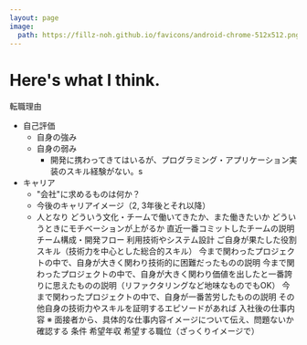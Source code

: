 ```yaml
---
layout: page
image: 
  path: https://fillz-noh.github.io/favicons/android-chrome-512x512.png
---
```


# Here's what I think.


転職理由
* 自己評価
  * 自身の強み
  * 自身の弱み
    * 開発に携わってきてはいるが、プログラミング・アプリケーション実装のスキル経験がない。s
* キャリア
  * "会社"に求めるものは何か？
  * 今後のキャリアイメージ（2, 3年後とそれ以降）
  * 人となり
  どういう文化・チームで働いてきたか、また働きたいか
  どういうときにモチベーションが上がるか
  直近一番コミットしたチームの説明
  チーム構成・開発フロー
  利用技術やシステム設計
  ご自身が果たした役割
  スキル（技術力を中心とした総合的スキル）
  今まで関わったプロジェクトの中で、自身が大きく関わり技術的に困難だったものの説明
  今まで関わったプロジェクトの中で、自身が大きく関わり価値を出したと一番誇りに思えたものの説明（リファクタリングなど地味なものでもOK）
  今まで関わったプロジェクトの中で、自身が一番苦労したものの説明
  その他自身の技術力やスキルを証明するエピソードがあれば
  入社後の仕事内容
  ※ 面接者から、具体的な仕事内容イメージについて伝え、問題ないか確認する
  条件
  希望年収
  希望する職位（ざっくりイメージで）
